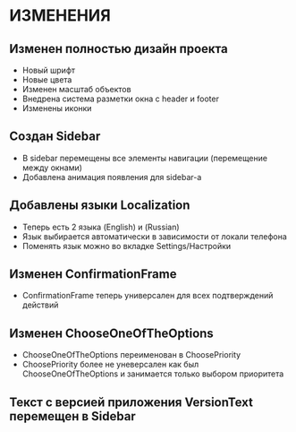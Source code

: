 # **ИЗМЕНЕНИЯ**

## Изменен полностью дизайн проекта

* Новый шрифт
* Новые цвета
* Изменен масштаб объектов
* Внедрена система разметки окна с header и footer
* Изменены иконки

## Создан **Sidebar**

* В sidebar перемещены все элементы навигации (перемещение между окнами)
* Добавлена анимация появления для sidebar-а

## Добавлены языки **Localization**

* Теперь есть 2 языка (English) и (Russian)
* Язык выбирается автоматически в зависимости от локали телефона
* Поменять язык можно во вкладке Settings/Настройки

## Изменен **ConfirmationFrame**

* ConfirmationFrame теперь универсален для всех подтверждений действий

## Изменен **ChooseOneOfTheOptions**

* ChooseOneOfTheOptions переименован в ChoosePriority
* ChoosePriority более не уневерсален как был ChooseOneOfTheOptions и занимается только выбором приоритета

## Текст с версией приложения **VersionText** перемещен в **Sidebar**